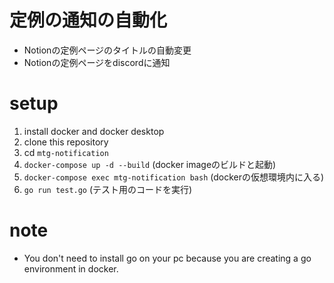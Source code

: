 # 定例の通知の自動化
* Notionの定例ページのタイトルの自動変更
* Notionの定例ページをdiscordに通知

# setup
1. install docker and docker desktop
2. clone this repository
3. cd `mtg-notification`
4. `docker-compose up -d --build` (docker imageのビルドと起動)
5. `docker-compose exec mtg-notification bash` (dockerの仮想環境内に入る)
6. `go run test.go` (テスト用のコードを実行)

# note
* You don't need to install go on your pc because you are creating a go environment in docker.